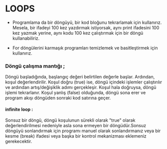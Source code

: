 # LOOPS

- Programlama da bir döngüyü, bir kod bloğunu tekrarlamak için kullanırız. 
Mesela, bir ifadeyi 100 kez yazdırmak istiyorsak, aynı print ifadesini 100 kez yazmak yerine, aynı kodu 100 kez çalıştırmak için bir döngü kullanabiliriz.

- For döngülerini karmaşık programları temizlemek ve basitleştirmek için kullanırız.

### Döngü çalışma mantığı ;

 Döngü başladığında, başlangıç değeri belirtilen değerle başlar. Ardından, koşul değerlendirilir. Koşul doğru (true) ise, döngü içindeki işlemler çalıştırılır ve ardından artış/değişiklik adımı gerçekleşir. Koşul hala doğruysa, döngü işlemi tekrarlanır. Koşul yanlış (false) olduğunda, döngü sona erer ve program akışı döngüden sonraki kod satırına geçer.

#### infinite loop : 
Sonsuz bir döngü, döngü koşulunun sürekli olarak "true" olarak değerlendirilmesi nedeniyle asla sona ermeyen bir döngüdür.Sonsuz döngüyü sonlandırmak için programı manuel olarak sonlandırmanız veya bir kesme (break) ifadesi veya başka bir kontrol mekanizması eklemeniz gerekecektir.